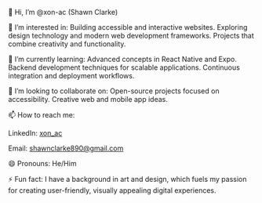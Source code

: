 👋 Hi, I’m @xon-ac (Shawn Clarke)

👀 I’m interested in:
Building accessible and interactive websites.
Exploring design technology and modern web development frameworks.
Projects that combine creativity and functionality.

🌱 I’m currently learning:
Advanced concepts in React Native and Expo.
Backend development techniques for scalable applications.
Continuous integration and deployment workflows.

💞️ I’m looking to collaborate on:
Open-source projects focused on accessibility.
Creative web and mobile app ideas.

📫 How to reach me:

LinkedIn: [xon_ac](https://www.linkedin.com/in/xon-ac/)

Email: shawnclarke890@gmail.com

😄 Pronouns:
He/Him

⚡ Fun fact:
I have a background in art and design, which fuels my passion for creating user-friendly, visually appealing digital experiences.


<!---
xon-ac/xon-ac is a ✨ special ✨ repository because its `README.md` (this file) appears on your GitHub profile.
You can click the Preview link to take a look at your changes.
--->
